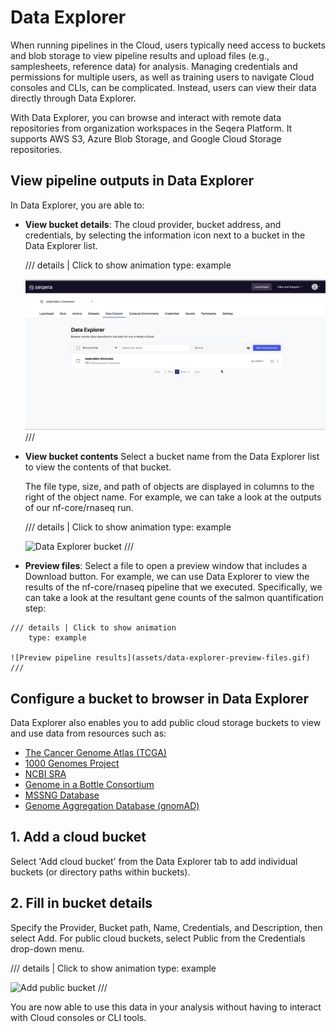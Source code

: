 # Data Explorer

When running pipelines in the Cloud, users typically need access to buckets and blob storage to view pipeline results and upload files (e.g., samplesheets, reference data) for analysis. Managing credentials and permissions for multiple users, as well as training users to navigate Cloud consoles and CLIs, can be complicated. Instead, users can view their data directly through Data Explorer.

With Data Explorer, you can browse and interact with remote data repositories from organization workspaces in the Seqera Platform. It supports AWS S3, Azure Blob Storage, and Google Cloud Storage repositories.

## View pipeline outputs in Data Explorer

In Data Explorer, you are able to:

  - **View bucket details**:
    The cloud provider, bucket address, and credentials, by selecting the information icon next to a bucket in the Data Explorer list.


    /// details | Click to show animation
        type: example

    ![Bucket details](assets/data-explorer-view-details.gif)
    ///

  - **View bucket contents**
    Select a bucket name from the Data Explorer list to view the contents of that bucket. 
    
    The file type, size, and path of objects are displayed in columns to the right of the object name. For example, we can take a look at the outputs of our nf-core/rnaseq run.

    /// details | Click to show animation
        type: example
    
    ![Data Explorer bucket](assets/sp-cloud-data-explorer.gif)
    ///

   - **Preview files**: 
    Select a file to open a preview window that includes a Download button. For example, we can use Data Explorer to view the results of the nf-core/rnaseq pipeline that we executed. Specifically, we can take a look at the resultant gene counts of the salmon quantification step:



    /// details | Click to show animation
        type: example

    ![Preview pipeline results](assets/data-explorer-preview-files.gif)
    ///

## Configure a bucket to browser in Data Explorer
Data Explorer also enables you to add public cloud storage buckets to view and use data from resources such as:

-  [The Cancer Genome Atlas (TCGA)](https://registry.opendata.aws/tcga/)
- [1000 Genomes Project](https://registry.opendata.aws/1000-genomes/)
- [NCBI SRA](https://registry.opendata.aws/ncbi-sra/)
- [Genome in a Bottle Consortium](https://docs.opendata.aws/giab/readme.html)
- [MSSNG Database](https://cloud.google.com/life-sciences/docs/resources/public-datasets/mssng)
- [Genome Aggregation Database (gnomAD)](https://cloud.google.com/life-sciences/docs/resources/public-datasets/gnomad) 

## 1. Add a cloud bucket
Select 'Add cloud bucket' from the Data Explorer tab to add individual buckets (or directory paths within buckets). 

## 2. Fill in bucket details
Specify the Provider, Bucket path, Name, Credentials, and Description, then select Add. For public cloud buckets, select Public from the Credentials drop-down menu.


  /// details | Click to show animation
      type: example

  ![Add public bucket](assets/data-explorer-add-bucket.gif)
  ///

You are now able to use this data in your analysis without having to interact with Cloud consoles or CLI tools. 
